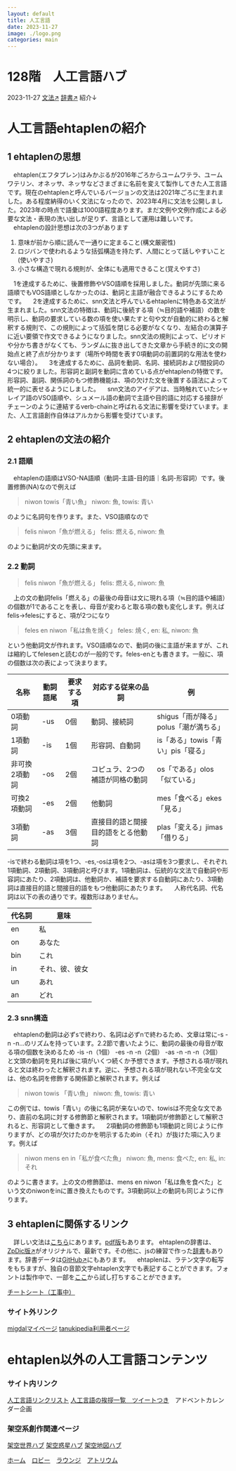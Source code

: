 ```yaml
---
layout: default
title: 人工言語
date: 2023-11-27
image: ./logo.png
categories: main
---
```


# 128階　人工言語ハブ
2023-11-27
 [文法↗](https://mikanixonable.github.io/9)
 [辞書↗](https://zpdic.ziphil.com/dictionary/91)
紹介↓

# 人工言語ehtaplenの紹介
## 1 ehtaplenの思想

　ehtaplen(エフタプレン)はみかぶるが2016年ごろからユームワテラ、ユームワテリン、オネッサ、ネッサなどさまざまに名前を変えて製作してきた人工言語です。現在のehtaplenと呼んでいるバージョンの文法は2021年ごろに生まれました。ある程度納得のいく文法になったので、2023年4月に文法を公開しました。2023年の時点で語彙は1000語程度あります。まだ文例や文例作成による必要な文法・表現の洗い出しが足りず、言語として運用は難しいです。
　ehtaplenの設計思想は次の3つがあります

1. 意味が前から順に読んで一通りに定まること(構文厳密性)
1. ロジバンで使われるような括弧構造を持たず、人間にとって話しやすいこと(使いやすさ)
1. 小さな構造で現れる規則が、全体にも適用できること(覚えやすさ)

　1を達成するために、後置修飾やVSO語順を採用しました。動詞が先頭に来る語順でもVOS語順としなかったのは、動詞と主語が融合できるようにするためです。
　2を達成するために、snn文法と呼んでいるehtaplenに特色ある文法が生まれました。snn文法の特徴は、動詞に後続する項（≒目的語や補語）の数を明示し、動詞の要求している数の項を使い果たすと句や文が自動的に終わると解釈する規則で、この規則によって括弧を閉じる必要がなくなり、左結合の演算子に近い要領で作文できるようになりました。snn文法の規則によって、ピリオドや分かち書きがなくても、ランダムに抜き出してきた文章から手続き的に文の開始点と終了点が分かります（場所や時間を表す0項動詞の前置詞的な用法を使わない場合）。
　3を達成するために、品詞を動詞、名詞、接続詞および間投詞の4つに絞りました。形容詞と副詞を動詞に含めている点がehtaplenの特徴です。形容詞、副詞、関係詞のもつ修飾機能は、項の欠けた文を後置する語法によって統一的に表せるようにしました。
　snn文法のアイデアは、当時触れていたシャレイア語のVSO語順や、シュメール語の動詞で主語や目的語に対応する接辞がチェーンのように連結するverb-chainと呼ばれる文法に影響を受けています。また、人工言語創作自体はアルカから影響を受けています。

## 2 ehtaplenの文法の紹介
### 2.1 語順
　ehtaplenの語順はVSO-NA語順（動詞-主語-目的語｜名詞-形容詞）です。後置修飾(NA)なので例えば

>niwon towis「青い魚」
niwon: 魚, towis: 青い

のように名詞句を作ります。また、VSO語順なので

>felis niwon「魚が燃える」
felis: 燃える, niwon: 魚

のように動詞が文の先頭に来ます。


### 2.2 動詞
>felis niwon「魚が燃える」
felis: 燃える, niwon: 魚

　上の文の動詞felis「燃える」の最後の母音iは文に現れる項（≒目的語や補語）の個数が1であることを表し、母音が変わると取る項の数も変化します。例えばfelis→felesにすると、項が2つになり

>feles en niwon「私は魚を焼く」
feles: 焼く, en: 私, niwon: 魚

という他動詞文が作れます。VSO語順なので、動詞の後に主語が来ますが、これは縮約してfelesenと読むのが一般的です。feles-enとも書きます。一般に、項の個数は次の表によって決まります。

|名称|動詞語尾|要求する項|対応する従来の品詞|例|
|---|---|---|---|---|
|0項動詞|-us|0個|動詞、接続詞|shigus「雨が降る」polus「潮が満ちる」|
|1項動詞|-is|1個|形容詞、自動詞|is「ある」towis「青い」pis「寝る」|
|非可換2項動詞|-os|2個|コピュラ、2つの補語が同格の動詞|os「である」olos「似ている」|
|可換2項動詞|-es|2個|他動詞|mes「食べる」ekes「見る」|
|3項動詞|-as|3個|直接目的語と間接目的語をとる他動詞|plas「変える」jimas「借りる」|

-isで終わる動詞は項を1つ、-es,-osは項を2つ、-asは項を3つ要求し、それぞれ1項動詞、2項動詞、3項動詞と呼びます。1項動詞は、伝統的な文法で自動詞や形容詞にあたり、2項動詞は、他動詞か、補語を要求する自動詞にあたり、3項動詞は直接目的語と間接目的語をもつ他動詞にあたります。
　人称代名詞、代名詞は以下の表の通りです。複数形はありません。

|代名詞|意味|
|---|---|
|en|私|
|on|あなた|
|bin|これ|
|in|それ、彼、彼女|
|un|あれ|
|an|どれ|


### 2.3 snn構造
　ehtaplenの動詞は必ずsで終わり、名詞は必ずnで終わるため、文章は常に-s -n -n...のリズムを持っています。2.2節で書いたように、動詞の最後の母音が取る項の個数を決めるため
-is -n（1個）
-es -n -n（2個）
-as -n -n -n（3個）
と文頭の動詞を見れば後に項がいくつ続くか予想できます。予想される項が現れると文は終わったと解釈されます。逆に、予想される項が現れない不完全な文は、他の名詞を修飾する関係節と解釈されます。例えば

>niwon towis 「青い魚」
niwon: 魚, towis: 青い

この例では、towis「青い」の後に名詞が来ないので、towisは不完全な文であり、直前の名詞に対する修飾節と解釈されます。1項動詞が修飾節として解釈されると、形容詞として働きます。
　2項動詞の修飾節も1項動詞と同じように作りますが、どの項が欠けたのかを明示するためin（それ）が抜けた項に入ります。例えば

>niwon mens en in「私が食べた魚」
niwon: 魚, mens: 食べた, en: 私, in: それ

のように書きます。上の文の修飾節は、mens en niwon「私は魚を食べた」という文のniwonをinに置き換えたものです。3項動詞以上の動詞も同じように作ります。

## 3 ehtaplenに関係するリンク
　詳しい文法は[こちら](9)にあります。[pdf版](9.pdf)もあります。
ehtaplenの辞書は、[ZpDic版↗](https://zpdic.ziphil.com/dictionary/91)がオリジナルで、最新です。その他に、jsの練習で作った[辞書](30.html)もあります。辞書データは[GitHub↗](https://github.com/Mikanixonable/dictionary/)にもあります。
　ehtaplenは、ラテン文字の転写をもちますが、独自の音節文字ehtaplen文字でも表記することができます。フォントは製作中で、一部を[ここ](49)から試し打ちすることができます。



 [チートシート（工事中）](172)

### サイト外リンク
[migdalマイページ](https://migdal.jp/mikanixonable)
[tanukipedia利用者ページ](https://tanukipedia.miraheze.org/wiki/%E5%88%A9%E7%94%A8%E8%80%85:Mikanixonable)

# ehtaplen以外の人工言語コンテンツ
### サイト内リンク
[人工言語リンクリスト](170)
[人工言語の挨拶一覧　ツイートつき](42)　アドベントカレンダー企画




### 架空系創作関連ページ
[架空世界ハブ](166)
[架空惑星ハブ](136)
[架空地図ハブ](162)

[ホーム](./index)　[ロビー](144)　[ラウンジ](159)　[アトリウム](160)

